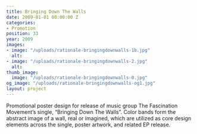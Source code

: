 ```yaml
---
title: Bringing Down The Walls
date: 2009-01-01 00:00:00 Z
categories:
- Promotion
position: 33
year: 2009
images:
- image: "/uploads/rationale-bringingdownwalls-1b.jpg"
  alt: 
- image: "/uploads/rationale-bringingdownwalls-2.jpg"
  alt: 
thumb_image:
  image: "/uploads/rationale-bringingdownwalls-0.jpg"
og_image: "/uploads/rationale-bringingdownwalls-og1.jpg"
layout: project
---
```


Promotional poster design for release of music group The Fascination Movement’s  single, “Bringing Down The Walls”. Color bands form the abstract image of a wall, real or imagined, which are utilized as core design elements across the single, poster artwork, and related EP release.